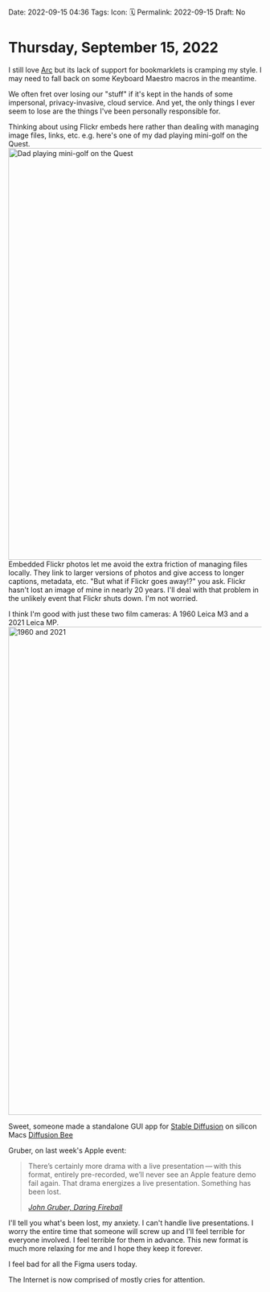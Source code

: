 Date: 2022-09-15 04:36
Tags: 
Icon: 🗓️
Permalink: 2022-09-15
Draft: No

# Thursday, September 15, 2022

I still love [Arc](https://arc.net/) but its lack of support for bookmarklets is cramping my style. I may need to fall back on some Keyboard Maestro macros in the meantime.

We often fret over losing our "stuff" if it's kept in the hands of some impersonal, privacy-invasive, cloud service. And yet, the only things I ever seem to lose are the things I've been personally responsible for.

Thinking about using Flickr embeds here rather than dealing with managing image files, links, etc. e.g. here's one of my dad playing mini-golf on the Quest.
<a data-flickr-embed="true" href="https://www.flickr.com/photos/jbaty/52349991916/in/dateposted-public/" title="Dad playing mini-golf on the Quest"><img src="https://live.staticflickr.com/65535/52349991916_c19c93803c_b.jpg" width="1024" height="819" alt="Dad playing mini-golf on the Quest"></a><script async src="//embedr.flickr.com/assets/client-code.js" charset="utf-8"></script>
Embedded Flickr photos let me avoid the extra friction of managing files locally. They link to larger versions of photos and give access to longer captions, metadata, etc. "But what if Flickr goes away!?" you ask. Flickr hasn't lost an image of mine in nearly 20 years. I'll deal with that problem in the unlikely event that Flickr shuts down. I'm not worried.

I think I'm good with just these two film cameras: A 1960 Leica M3 and a 2021 Leica MP.
<a data-flickr-embed="true" href="https://www.flickr.com/photos/jbaty/52062439226/in/dateposted-public/" title="1960 and 2021"><img src="https://live.staticflickr.com/65535/52062439226_6f3758989d_b.jpg" width="1024" height="971" alt="1960 and 2021"></a><script async src="//embedr.flickr.com/assets/client-code.js" charset="utf-8"></script>

Sweet, someone made a standalone GUI app for [Stable Diffusion](https://github.com/CompVis/stable-diffusion) on silicon Macs [Diffusion Bee](https://github.com/divamgupta/diffusionbee-stable-diffusion-ui)

Gruber, on last week's Apple event:
>There’s certainly more drama with a live presentation — with this format, entirely pre-recorded, we’ll never see an Apple feature demo fail again. That drama energizes a live presentation. Something has been lost.
> 
> <cite>[John Gruber, Daring Fireball](https://daringfireball.net/2022/09/thoughts_and_observations_on_last_weeks_far_out_apple_event)</cite>

I'll tell you what's been lost, my anxiety. I can't handle live presentations. I worry the entire time that someone will screw up and I'll feel terrible for everyone involved. I feel terrible for them in advance. This new format is much more relaxing for me and I hope they keep it forever.

I feel bad for all the Figma users today.

The Internet is now comprised of mostly cries for attention.

